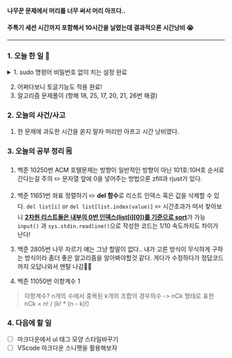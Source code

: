<!-- 20210617 day 11
터미널 sudo 비밀번호 없이 치기
마크다운 토글
2차원 리스트 sorting
-->
#### 나무꾼 문제에서 머리를 너무 써서 머리 아프다..
#### 주특기 세션 시간까지 포함해서 10시간을 날렸는데 결과적으론 시간낭비 😭

---
### 1. 오늘 한 일 📅
<details>
<summary>1. sudo 명령어 비밀번호 없이 치는 설정 완료</summary>
<div markdown="1">       
	<a href="https://devbible.tistory.com/458">관련 링크</a>
</div>
</details>

2. 어쩌다보니 토글기능도 적용 완료!
3. 알고리즘 문제풀이 (항해 18, 25, 17, 20, 21, 26번 해결)

### 2. 오늘의 사건/사고 
1. 한 문제에 과도한 시간을 쏟지 말자 머리만 아프고 시간 낭비였다.

### 3. 오늘의 공부 정리 🗒️
1. 백준 10250번 ACM 호텔문제는 방향이 일반적인 방향이 아닌 101호:10H호 순서로 간다는걸 주의
✏️ 문자열 앞에 0을 넣어주는 방법으론 zfill과 rjust가 있다.
2. 백준 11651번 좌표 정렬하기
✏️ **del 함수**로 리스트 인덱스 혹은 값을 삭제할 수 있다.
  `del list[i]` or `del list[list.index(value)]`
✏️ 시간초과가 떠서 찾아보니 <strong><u> 2차원 리스트들은 내부의 0번 인덱스(list[i][0])를 기준으로 sort</u></strong>가 가능
`input()` 과 `sys.stdin.readline()`으로 작성한 코드는 1/10 속도까지도 차이가 난다!

3. 백준 2805번 나무 자르기
얘는 그냥 할말이 없다..
내가 고른 방식이 무식하게 구하는 방식이라 좀더 좋은 알고리즘을 알아봐야할것 같다.
게다가 수정하다가 정답코드까지 오답나와서 멘탈 나감🤢🤮

6. 백준 11050번 이항계수 1
>이항계수? n개의 수에서 중복된 k개의 조합의 경우의수 -> nCk 형태로 표현
nCk = n! / (k! * (n - k)!)
### 4. 다음에 할 일
- [ ] 마크다운에서 ul 태그 모양 스타일바꾸기
- [ ] VScode 마크다운 스니펫을 활용해보자